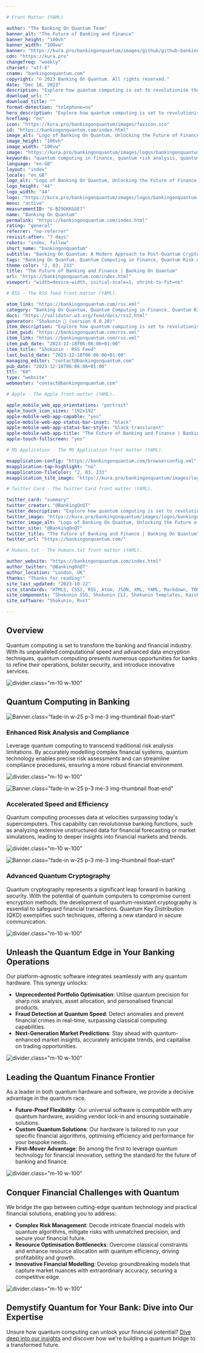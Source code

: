 ```yaml
---

# Front Matter (YAML)

author: "The Banking On Quantum Team"
banner_alt: "The Future of Banking and Finance"
banner_height: "100vh"
banner_width: "100vw"
banner: "https://kura.pro/bankingonquantum/images/github/github-bankingonquantum.webp"
cdn: "https://kura.pro"
changefreq: "weekly"
charset: "utf-8"
cname: "bankingonquantum.com"
copyright: "© 2023 Banking On Quantum. All rights reserved."
date: "Dec 18, 2023"
description: "Explore how quantum computing is set to revolutionise the banking and finance industry, from risk analysis to quantum cryptography and beyond."
download_url: ""
download_title: ""
format-detection: "telephone=no"
hero_description: "Explore how quantum computing is set to revolutionise the banking and finance industry, from risk analysis to quantum cryptography and beyond."
hreflang: "en"
icon: "https://kura.pro/bankingonquantum/images/favicon.ico"
id: "https://bankingonquantum.com/index.html"
image_alt: "Logo of Banking On Quantum, Unlocking the Future of Finance."
image_height: "100vh"
image_width: "100vw"
image: "https://kura.pro/bankingonquantum/images/logos/bankingonquantum.webp"
keywords: "quantum computing in finance, quantum risk analysis, quantum cryptography in banking, Quantum Computing in Banking, Quantum Cryptography, Quantum Key Distribution, Quantum-Resistant Cryptography, Risk Analysis, Quantum Banking, Future of Banking, Financial Industry Revolution, Quantum Computing Advancements, Quantum Computing Applications"
language: "en-GB"
layout: "index"
locale: "en_GB"
logo_alt: "Logo of Banking On Quantum, Unlocking the Future of Finance."
logo_height: "44"
logo_width: "44"
logo: "https://kura.pro/bankingonquantum/images/logos/bankingonquantum.webp"
menu: "active"
measurementID: "G-BJ9GKKGGE7"
name: "Banking On Quantum"
permalink: "https://bankingonquantum.com/index.html"
rating: "general"
referrer: "no-referrer"
revisit-after: "7 days"
robots: "index, follow"
short_name: "bankingonquantum"
subtitle: "Banking On Quantum: A Modern Approach to Post-Quantum Cryptography"
tags: "Banking On Quantum, Quantum Computing in Finance, Quantum Risk Analysis, Quantum Cryptography in Banking, Quantum Key Distribution, Quantum-Resistant Cryptography, Quantum Banking, Future of Banking, Financial Industry Revolution, Quantum Computing Advancements, Quantum Computing Applications"
theme-color: "2, 83, 233"
title: "The Future of Banking and Finance | Banking On Quantum"
url: "https://bankingonquantum.com/index.html"
viewport: "width=device-width, initial-scale=1, shrink-to-fit=no"

# RSS - The RSS feed front matter (YAML).

atom_link: "https://bankingonquantum.com/rss.xml"
category: "Banking On Quantum, Quantum Computing in Finance, Quantum Risk Analysis, Quantum Cryptography in Banking, Quantum Key Distribution, Quantum-Resistant Cryptography, Quantum Banking, Future of Banking, Financial Industry Revolution, Quantum Computing Advancements, Quantum Computing Applications"
docs: "https://validator.w3.org/feed/docs/rss2.html"
generator: "Shokunin 🦀 (version 0.0.20)"
item_description: "Explore how quantum computing is set to revolutionise the banking and finance industry, from risk analysis to quantum cryptography and beyond."
item_guid: "https://bankingonquantum.com/rss.xml"
item_link: "https://bankingonquantum.com/rss.xml"
item_pub_date: "2023-12-18T06:06:06+01:00"
item_title: "Shokunin - RSS Feed"
last_build_date: "2023-12-18T06:06:06+01:00"
managing_editor: "contact@bankingonquantum.com"
pub_date: "2023-12-18T06:06:06+01:00"
ttl: "60"
type: "website"
webmaster: "contact@bankingonquantum.com"

# Apple - The Apple front matter (YAML).

apple_mobile_web_app_orientations: "portrait"
apple_touch_icon_sizes: "192x192"
apple-mobile-web-app-capable: "yes"
apple-mobile-web-app-status-bar-inset: "black"
apple-mobile-web-app-status-bar-style: "black-translucent"
apple-mobile-web-app-title: "The Future of Banking and Finance | Banking On Quantum"
apple-touch-fullscreen: "yes"

# MS Application - The MS Application front matter (YAML).

msapplication-config: "https://bankingonquantum.com/browserconfig.xml"
msapplication-tap-highlight: "no"
msapplication-TileColor: "2, 83, 233"
msapplication_tile_image: "https://kura.pro/bankingonquantum/images/logos/bankingonquantum.webp"

# Twitter Card - The Twitter Card front matter (YAML).

twitter_card: "summary"
twitter_creator: "@BankingOnQT"
twitter_description: "Explore how quantum computing is set to revolutionise the banking and finance industry, from risk analysis to quantum cryptography and beyond."
twitter_image: "https://kura.pro/bankingonquantum/images/logos/bankingonquantum.webp"
twitter_image_alt: "Logo of Banking On Quantum, Unlocking the Future of Finance."
twitter_site: "@BankingOnQT"
twitter_title: "The Future of Banking and Finance | Banking On Quantum"
twitter_url: "https://bankingonquantum.com/"

# Humans.txt - The Humans.txt front matter (YAML).

author_website: "https://bankingonquantum.com/index.html"
author_twitter: "@BankingOnQT"
author_location: "London, UK"
thanks: "Thanks for reading!"
site_last_updated: "2023-10-22"
site_standards: "HTML5, CSS3, RSS, Atom, JSON, XML, YAML, Markdown, TOML"
site_components: "Shokunin SSG, Shokunin CLI, Shokunin Templates, Kaishi Templates, Kaishi Themes"
site_software: "Shokunin, Rust"

---
```


## Overview

Quantum computing is set to transform the banking and financial industry. With its unparalleled computational speed and advanced data encryption techniques, quantum computing presents numerous opportunities for banks to refine their operations, bolster security, and introduce innovative services.

![divider][divider].class=\"m-10 w-100\"

## Quantum Computing in Banking

![Banner][02].class=\"fade-in w-25 p-3 me-3 img-thumbnail float-start\"

### Enhanced Risk Analysis and Compliance

Leverage quantum computing to transcend traditional risk analysis limitations. By accurately modelling complex financial systems, quantum technology enables precise risk assessments and can streamline compliance procedures, ensuring a more robust financial environment.

![divider][divider].class=\"m-10 w-100\"

![Banner][03].class=\"fade-in w-25 p-3 me-3 img-thumbnail float-end\"

### Accelerated Speed and Efficiency

Quantum computing processes data at velocities surpassing today's supercomputers. This capability can revolutionise banking functions, such as analyzing extensive unstructured data for financial forecasting or market simulations, leading to deeper insights into financial markets and trends.

![divider][divider].class=\"m-10 w-100\"

![Banner][04].class=\"fade-in w-25 p-3 me-3 img-thumbnail float-start\"

### Advanced Quantum Cryptography

Quantum cryptography represents a significant leap forward in banking security. With the potential of quantum computers to compromise current encryption methods, the development of quantum-resistant cryptography is essential to safeguard financial transactions. Quantum Key Distribution (QKD) exemplifies such techniques, offering a new standard in secure communication.

![divider][divider].class=\"m-10 w-100\"

## Unleash the Quantum Edge in Your Banking Operations

Our platform-agnostic software integrates seamlessly with any quantum hardware. This synergy unlocks:

- **Unprecedented Portfolio Optimisation**: Utilise quantum precision for sharp risk analysis, asset allocation, and personalised financial products.
- **Fraud Detection at Quantum Speed**: Detect anomalies and prevent financial crimes in real-time, surpassing classical computing capabilities.
- **Next-Generation Market Predictions**: Stay ahead with quantum-enhanced market insights, accurately anticipate trends, and capitalise on trading opportunities.

![divider][divider].class=\"m-10 w-100\"

## Leading the Quantum Finance Frontier

As a leader in both quantum hardware and software, we provide a decisive advantage in the quantum race.

- **Future-Proof Flexibility**: Our universal software is compatible with any quantum hardware, avoiding vendor lock-in and ensuring sustainable solutions.
- **Custom Quantum Solutions**: Our hardware is tailored to run your specific financial algorithms, optimising efficiency and performance for your bespoke needs.
- **First-Mover Advantage**: Be among the first to leverage quantum technology for financial innovation, setting the standard for the future of banking and finance.

![divider][divider].class=\"m-10 w-100\"

## Conquer Financial Challenges with Quantum

We bridge the gap between cutting-edge quantum technology and practical financial solutions, enabling you to address:

- **Complex Risk Management**: Decode intricate financial models with quantum algorithms, mitigate risks with unmatched precision, and secure your financial future.
- **Resource Optimisation Bottlenecks**: Overcome classical constraints and enhance resource allocation with quantum efficiency, driving profitability and growth.
- **Innovative Financial Modelling**: Develop groundbreaking models that capture market nuances with extraordinary accuracy, securing a competitive edge.

![divider][divider].class=\"m-10 w-100\"

## Demystify Quantum for Your Bank: Dive into Our Expertise

Unsure how quantum computing can unlock your financial potential? [Dive deep into our insights][01] and discover how we're building a quantum bridge to a transformed future.

[01]: /about/index.html "Learn more about the benefits of Banking On Quantum"
[02]: https://kura.pro/stock/images/banners/galina-nelyubova-V70-ng4FuiA.webp "Enhanced Risk Analysis and Compliance with Quantum Computing"
[03]: https://kura.pro/stock/images/banners/joe-taylor-T3o-XtCfe6U.webp "Accelerated Speed and Efficiency with Quantum Computing"
[04]: https://kura.pro/stock/images/banners/christian-ladewig-T0iFfJw-rB0.webp "Advanced Quantum Cryptography with Quantum Computing"
[divider]: https://kura.pro/common/images/elements/divider.svg "Divider"